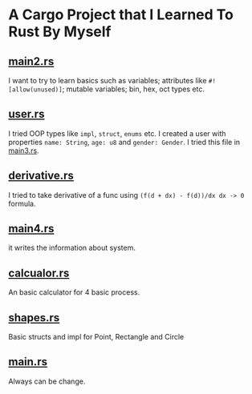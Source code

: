 # A Cargo Project that I Learned To Rust By Myself

## [main2.rs](src/main2.rs)
I want to try to learn basics such as variables; attributes like `#![allow(unused)]`; mutable variables; bin, hex, oct types etc.

## [user.rs](src/user.rs)
I tried OOP types like `impl`, `struct`, `enums` etc. I created a user with properties `name: String`, `age: u8` and `gender: Gender`. I tried this file in [main3.rs](src/main3.rs).

## [derivative.rs](src/derivative.rs)
I tried to take derivative of a func using `(f(d + dx) - f(d))/dx dx -> 0` formula.

## [main4.rs](src/main4.rs)
it writes the information about system.

## [calcualor.rs](src/main.rs)
An basic calculator for 4 basic process.

## [shapes.rs](src/shapes.rs)
Basic structs and impl for Point, Rectangle and Circle

## [main.rs](src/main.rs)
Always can be change.
